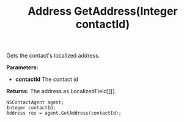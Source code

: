 ﻿---
uid: crmscript_ref_NSContactAgent_GetAddress
title: Address GetAddress(Integer contactId)
intellisense: NSContactAgent.GetAddress
keywords: NSContactAgent, GetAddress
so.topic: reference
---

Gets the contact's localized address.

**Parameters:**
 - **contactId** The contact id

**Returns:** The address as LocalizedField[][].

```crmscript
NSContactAgent agent;
Integer contactId;
Address res = agent.GetAddress(contactId);
```

